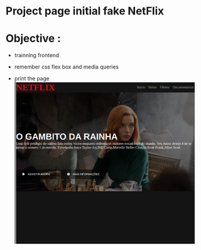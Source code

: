 # Project page initial fake NetFlix

# Objective :

- trainning frontend
- remember css flex box and media queries
 
 - print the page  
 ![print screeen](https://github.com/saozinha/netflixfakeDio/blob/master/img/printscreen.png?raw=true) 